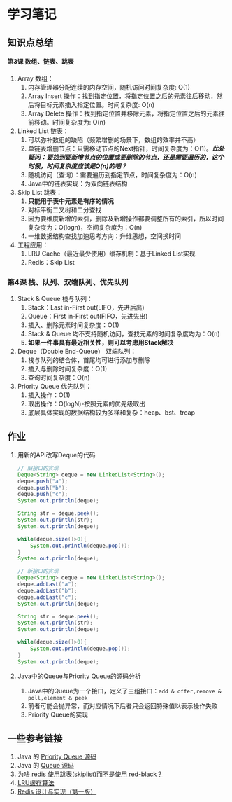 # 学习笔记
## 知识点总结
#### 第3课 数组、链表、跳表
1. Array 数组：
   1. 内存管理器分配连续的内存空间，随机访问时间复杂度: O(1)
   2. Array Insert 操作：找到指定位置，将指定位置之后的元素往后移动，然后将目标元素插入指定位置。时间复杂度: O(n)
   3. Array Delete 操作：找到指定位置并移除元素，将指定位置之后的元素往前移动。时间复杂度为: O(n)
2. Linked List 链表：
   1. 可以弥补数组的缺陷（频繁增删的场景下，数组的效率并不高）
   2. 单链表增删节点：只需移动节点的Next指针，时间复杂度为：O(1)。***此处疑问：要找到要新增节点的位置或要删除的节点，还是需要遍历的，这个时候，时间复杂度应该是O(n)的吧？***
   3. 随机访问（查询）：需要遍历到指定节点，时间复杂度为：O(n)
   4. Java中的链表实现：为双向链表结构
3. Skip List 跳表：
   1. **只能用于表中元素是有序的情况**
   2. 对标平衡二叉树和二分查找
   3. 因为要维度新增的索引，删除及新增操作都要调整所有的索引，所以时间复杂度为：O(logn)，空间复杂度为：O(n)
   4. 一维数据结构查找加速思考方向：升维思想，空间换时间
4. 工程应用：
   1. LRU Cache（最近最少使用）缓存机制：基于Linked List实现
   2. Redis：Skip List

### 第4课 栈、队列、双端队列、优先队列
1. Stack & Queue 栈与队列：
   1. Stack：Last in-First out(LIFO，先进后出)
   2. Queue：First in-First out(FIFO，先进先出)
   3. 插入、删除元素时间复杂度：O(1)
   4. Stack & Queue 均不支持随机访问，查找元素的时间复杂度均为：O(n)
   5. **如果一件事具有最近相关性，则可以考虑用Stack解决**
2. Deque（Double End-Queue） 双端队列：
   1. 栈与队列的结合体，首尾均可进行添加与删除
   2. 插入与删除时间复杂度：O(1)
   3. 查询时间复杂度：O(n)
3. Priority Queue 优先队列：
   1. 插入操作：O(1)
   2. 取出操作：O(logN)-按照元素的优先级取出
   3. 底层具体实现的数据结构较为多样和复杂：heap、bst、treap


## 作业
1. 用新的API改写Deque的代码
   
   ```java
   // 旧接口的实现
   Deque<String> deque = new LinkedList<String>();
   deque.push("a");
   deque.push("b");
   deque.push("c");
   System.out.println(deque);

   String str = deque.peek();
   System.out.println(str);
   System.out.println(deque);

   while(deque.size()>0){
       System.out.println(deque.pop());
   }
   System.out.println(deque);

   // 新接口的实现
   Deque<String> deque = new LinkedList<String>();
   deque.addLast("a");
   deque.addLast("b");
   deque.addLast("c");
   System.out.println(deque);

   String str = deque.peek();
   System.out.println(str);
   System.out.println(deque);

   while(deque.size()>0){
       System.out.println(deque.pop());
   }
   System.out.println(deque);
   ```
2. Java中的Queue与Priority Queue的源码分析
   1. Java中的Queue为一个接口，定义了三组接口：`add & offer,remove & poll,element & peek` 
   2. 前者可能会抛异常，而对应情况下后者只会返回特殊值以表示操作失败
   3. Priority Queue的实现

## 一些参考链接
1. Java 的 [Priority Queue 源码](http://fuseyism.com/classpath/doc/java/util/PriorityQueue-source.html)
2. Java 的 [Queue 源码](http://fuseyism.com/classpath/doc/java/util/Queue-source.html)
3. [为啥 redis 使用跳表(skiplist)而不是使用 red-black？](https://www.zhihu.com/question/20202931)
4. [LRU缓存算法](https://www.jianshu.com/p/b1ab4a170c3c)
5. [Redis 设计与实现（第一版）](https://redisbook.readthedocs.io/en/latest/index.html)


